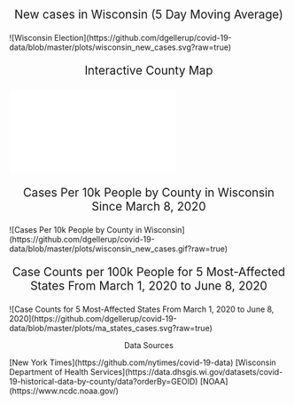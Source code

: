 <p style="font-size: 150%; text-align: center;">New cases in Wisconsin (5 Day Moving Average)</p>
![Wisconsin Election](https://github.com/dgellerup/covid-19-data/blob/master/plots/wisconsin_new_cases.svg?raw=true)

<p style="font-size: 150%; text-align: center;">Interactive County Map</p>
<div id="content">
  <iframe src="assets/img/wi_interactive.html"
    sandbox="allow-same-origin allow-scripts"
    scrolling="no"
    seamless="seamless"
    frameborder="0"
    marginwidth="0">
  </iframe>
</div>

<p style="font-size: 150%; text-align: center;">Cases Per 10k People by County in Wisconsin Since March 8, 2020</p>
![Cases Per 10k People by County in Wisconsin](https://github.com/dgellerup/covid-19-data/blob/master/plots/wisconsin_new_cases.gif?raw=true)

<p style="font-size: 150%; text-align: center;">Case Counts per 100k People for 5 Most-Affected States From March 1, 2020 to June 8, 2020</p>
![Case Counts for 5 Most-Affected States From March 1, 2020 to June 8, 2020](https://github.com/dgellerup/covid-19-data/blob/master/plots/ma_states_cases.svg?raw=true)

<p style="text-align: center;">Data Sources</p>
[New York Times](https://github.com/nytimes/covid-19-data)
[Wisconsin Department of Health Services](https://data.dhsgis.wi.gov/datasets/covid-19-historical-data-by-county/data?orderBy=GEOID)
[NOAA](https://www.ncdc.noaa.gov/)
